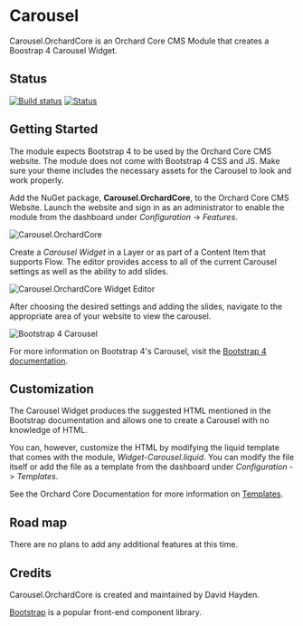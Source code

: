 # Carousel

Carousel.OrchardCore is an Orchard Core CMS Module that creates a Boostrap 4 Carousel Widget.

## Status

[![Build status](https://ci.appveyor.com/api/projects/status/37sx3os9h1x2vxuq?svg=true)](https://ci.appveyor.com/project/davidhayden/carousel) [![Status](https://img.shields.io/myget/davidhayden-ci/v/Carousel.OrchardCore.svg)](https://www.myget.org/feed/davidhayden-ci/package/nuget/Carousel.OrchardCore)

## Getting Started

The module expects Bootstrap 4 to be used by the Orchard Core CMS website. The module does not come with Bootstrap 4 CSS and JS. Make sure your theme includes the necessary assets for the Carousel to look and work properly.

Add the NuGet package, **Carousel.OrchardCore**, to the Orchard Core CMS Website. Launch the website and sign in as an administrator to enable the module from the dashboard under <i>Configuration</i> -> <i>Features</i>.

![Carousel.OrchardCore](https://github.com/davidhayden/Carousel/blob/master/assets/module.png?raw=true)

Create a <em>Carousel Widget</em> in a Layer or as part of a Content Item that supports Flow. The editor provides access to all of the current Carousel settings as well as the ability to add slides.

![Carousel.OrchardCore Widget Editor](https://github.com/davidhayden/Carousel/blob/master/assets/carousel-orchardcore-widget.png?raw=true)

After choosing the desired settings and adding the slides, navigate to the appropriate area of your website to view the carousel.

![Bootstrap 4 Carousel](https://github.com/davidhayden/Carousel/blob/master/assets/bootstrap-4-carousel.png?raw=true)

For more information on Bootstrap 4's Carousel, visit the [Bootstrap 4 documentation](https://getbootstrap.com).

## Customization

The Carousel Widget produces the suggested HTML mentioned in the Bootstrap documentation and allows one to create a Carousel with no knowledge of HTML.

You can, however, customize the HTML by modifying the liquid template that comes with the module, <em>Widget-Carousel.liquid</em>. You can modify the file itself or add the file as a template from the dashboard under <i>Configuration</i> -> <i>Templates</i>.

See the Orchard Core Documentation for more information on [Templates](https://orchardcore.readthedocs.io/en/latest/OrchardCore.Modules/OrchardCore.Templates/README/).

## Road map

There are no plans to add any additional features at this time.

## Credits
Carousel.OrchardCore is created and maintained by David Hayden.

[Bootstrap](https://getbootstrap.com) is a popular front-end component library.